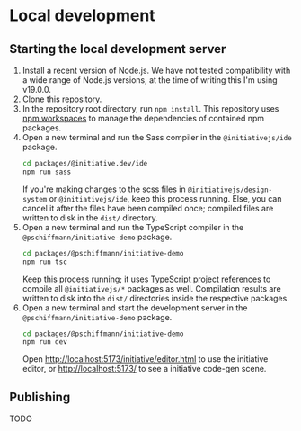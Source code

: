 # Local development

## Starting the local development server

1.  Install a recent version of Node.js.
    We have not tested compatibility with a wide range of Node.js versions, at the time of writing this I'm using v19.0.0.
2.  Clone this repository.
3.  In the repository root directory, run `npm install`.
    This repository uses [npm workspaces](https://docs.npmjs.com/cli/v9/using-npm/workspaces) to manage the dependencies of contained npm packages.
4.  Open a new terminal and run the Sass compiler in the `@initiativejs/ide` package.
    ```bash
    cd packages/@initiative.dev/ide
    npm run sass
    ```
    If you're making changes to the scss files in `@initiativejs/design-system` or `@initiativejs/ide`, keep this process running.
    Else, you can cancel it after the files have been compiled once; compiled files are written to disk in the `dist/` directory.
5.  Open a new terminal and run the TypeScript compiler in the `@pschiffmann/initiative-demo` package.
    ```bash
    cd packages/@pschiffmann/initiative-demo
    npm run tsc
    ```
    Keep this process running; it uses [TypeScript project references](https://www.typescriptlang.org/docs/handbook/project-references.html) to compile all `@initiativejs/*` packages as well.
    Compilation results are written to disk into the `dist/` directories inside the respective packages.
6.  Open a new terminal and start the development server in the `@pschiffmann/initiative-demo` package.
    ```bash
    cd packages/@pschiffmann/initiative-demo
    npm run dev
    ```
    Open [http://localhost:5173/initiative/editor.html]() to use the initiative editor, or [http://localhost:5173/]() to see a initiative code-gen scene.

## Publishing

TODO
